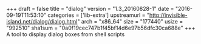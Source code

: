+++
draft = false
title = "dialog"
version = "1.3_20160828-1"
date = "2016-09-19T11:53:10"
categories = ['lib-extra']
upstreamurl = "http://invisible-island.net/dialog/dialog.html"
arch = "x86_64"
size = "177440"
usize = "992510"
sha1sum = "0a0f19cec747b1f45bf14d6e97b56dfc30ca688e"
+++
A tool to display dialog boxes from shell scripts